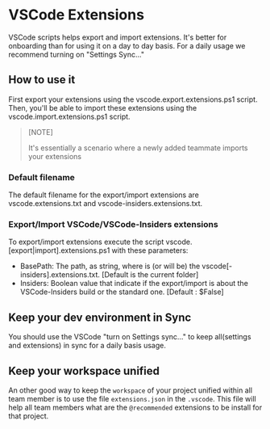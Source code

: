 # VSCode Extensions

VSCode scripts helps export and import extensions. It's better for onboarding than for using it on a day to day basis. For a daily usage we recommend turning on "Settings Sync..."

## How to use it

First export your extensions using the vscode.export.extensions.ps1 script.
Then, you'll be able to import these extensions using the vscode.import.extensions.ps1 script.

> [NOTE]
>
> It's essentially a scenario where a newly added teammate imports your extensions

### Default filename

The default filename for the export/import extensions are vscode.extensions.txt and vscode-insiders.extensions.txt.

### Export/Import VSCode/VSCode-Insiders extensions

To export/import extensions execute the script vscode.[export|import].extensions.ps1 with these parameters:

- BasePath: The path, as string, where is (or will be) the vscode[-insiders].extensions.txt. [Default is the current folder]
- Insiders: Boolean value that indicate if the export/import is about the VSCode-Insiders build or the standard one. [Default : $False]

## Keep your dev environment in Sync

You should use the VSCode "turn on Settings sync..." to keep all(settings and extensions) in sync for a daily basis usage.

## Keep your workspace unified

An other good way to keep the `workspace` of your project unified within all team member is to use the file `extensions.json` in the `.vscode`. This file will help all team members what are the `@recommended` extensions to be install for that project.
